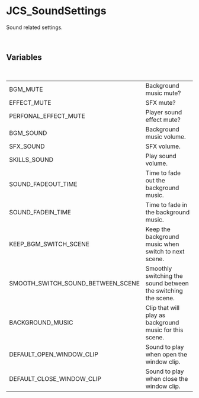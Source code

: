 <div id="content-header">
  <h1>JCS_SoundSettings</h1>
</div>

<p>
  Sound related settings.
</p>


<br/>
<h2>Variables</h2>
<br/>

<table>
  <tr>
    <td>BGM_MUTE</td>
    <td>Background music mute?</td>
  </tr>
  <tr>
    <td>EFFECT_MUTE</td>
    <td>SFX mute?</td>
  </tr>
  <tr>
    <td>PERFONAL_EFFECT_MUTE</td>
    <td>Player sound effect mute?</td>
  </tr>
  <tr>
    <td>BGM_SOUND</td>
    <td>Background music volume.</td>
  </tr>
  <tr>
    <td>SFX_SOUND</td>
    <td>SFX volume.</td>
  </tr>
  <tr>
    <td>SKILLS_SOUND</td>
    <td>Play sound volume.</td>
  </tr>
  <tr>
    <td>SOUND_FADEOUT_TIME</td>
    <td>Time to fade out the background music.</td>
  </tr>
  <tr>
    <td>SOUND_FADEIN_TIME</td>
    <td>Time to fade in the background music.</td>
  </tr>
  <tr>
    <td>KEEP_BGM_SWITCH_SCENE</td>
    <td>Keep the background music when switch to next scene.</td>
  </tr>
  <tr>
    <td>SMOOTH_SWITCH_SOUND_BETWEEN_SCENE</td>
    <td>Smoothly switching the sound between the switching the scene.</td>
  </tr>
  <tr>
    <td>BACKGROUND_MUSIC</td>
    <td>Clip that will play as background music for this scene.</td>
  </tr>
  <tr>
    <td>DEFAULT_OPEN_WINDOW_CLIP</td>
    <td>Sound to play when open the window clip.</td>
  </tr>
  <tr>
    <td>DEFAULT_CLOSE_WINDOW_CLIP</td>
    <td>Sound to play when close the window clip.</td>
  </tr>
</table>

